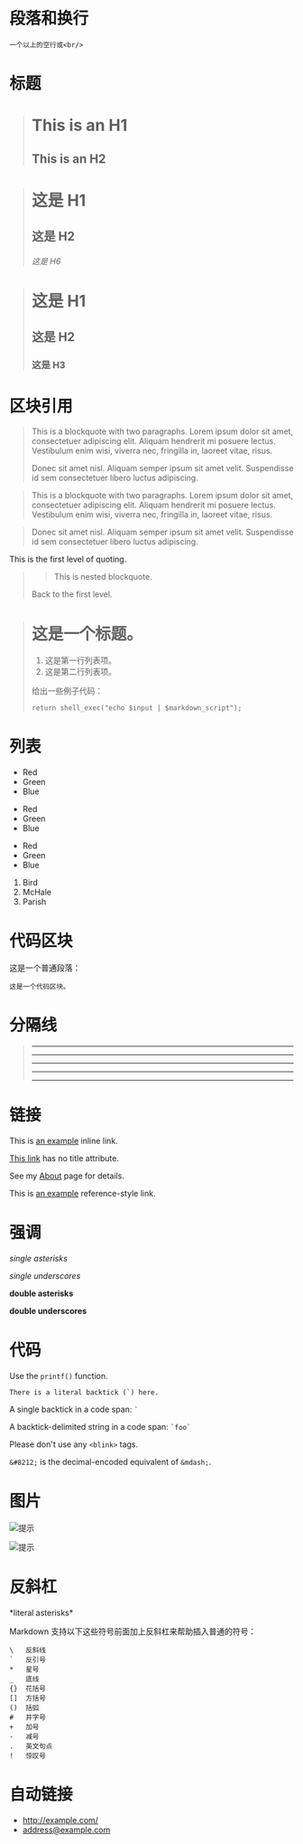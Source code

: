 # 段落和换行
    一个以上的空行或<br/>

# 标题
> This is an H1
> ===
> This is an H2
> ---

> # 这是 H1
> ## 这是 H2
> ###### 这是 H6

> # 这是 H1 #
> ## 这是 H2 ##
> ### 这是 H3 ######

# 区块引用
> This is a blockquote with two paragraphs. Lorem ipsum dolor sit amet,
> consectetuer adipiscing elit. Aliquam hendrerit mi posuere lectus.
> Vestibulum enim wisi, viverra nec, fringilla in, laoreet vitae, risus.
> 
> Donec sit amet nisl. Aliquam semper ipsum sit amet velit. Suspendisse
> id sem consectetuer libero luctus adipiscing.

> This is a blockquote with two paragraphs. Lorem ipsum dolor sit amet,
consectetuer adipiscing elit. Aliquam hendrerit mi posuere lectus.
Vestibulum enim wisi, viverra nec, fringilla in, laoreet vitae, risus.

> Donec sit amet nisl. Aliquam semper ipsum sit amet velit. Suspendisse
id sem consectetuer libero luctus adipiscing.

 This is the first level of quoting.
>
> > This is nested blockquote.
>
> Back to the first level.

> # 这是一个标题。
> 
> 1.   这是第一行列表项。
> 2.   这是第二行列表项。
> 
> 给出一些例子代码：
> 
>     return shell_exec("echo $input | $markdown_script");

# 列表
*   Red
*   Green
*   Blue
+   Red
+   Green
+   Blue
-   Red
-   Green
-   Blue
1.  Bird
2.  McHale
3.  Parish

# 代码区块
这是一个普通段落：

    这是一个代码区块。

# 分隔线
>* * *
>***
>*****
>- - -
>-------------------------------------

# 链接
This is [an example](http://example.com/ "Title") inline link.

[This link](http://example.net/) has no title attribute.

See my [About](/docker01.md) page for details.

[id]: http://example.com/  "Optional Title Here"

This is [an example][id] reference-style link.

# 强调
*single asterisks*

_single underscores_

**double asterisks**

__double underscores__

# 代码
Use the `printf()` function.

``There is a literal backtick (`) here.``

A single backtick in a code span: `` ` ``

A backtick-delimited string in a code span: `` `foo` ``

Please don't use any `<blink>` tags.

`&#8212;` is the decimal-encoded equivalent of `&mdash;`.

# 图片
![提示](./markdown.jpg)

![提示](./markdown.jpg "Optional title")

# 反斜杠
\*literal asterisks\*

Markdown 支持以下这些符号前面加上反斜杠来帮助插入普通的符号：

    \   反斜线
    `   反引号
    *   星号
    _   底线
    {}  花括号
    []  方括号
    ()  括弧
    #   井字号
    +   加号
    -   减号
    .   英文句点
    !   惊叹号


# 自动链接
* <http://example.com/>
* <address@example.com>
